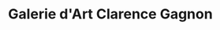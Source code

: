 ---
title: "Galerie d'Art Clarence Gagnon"
url: /baie-saint-paul/galerie-dart-clarence-gagnon/
shop: Kunst
---